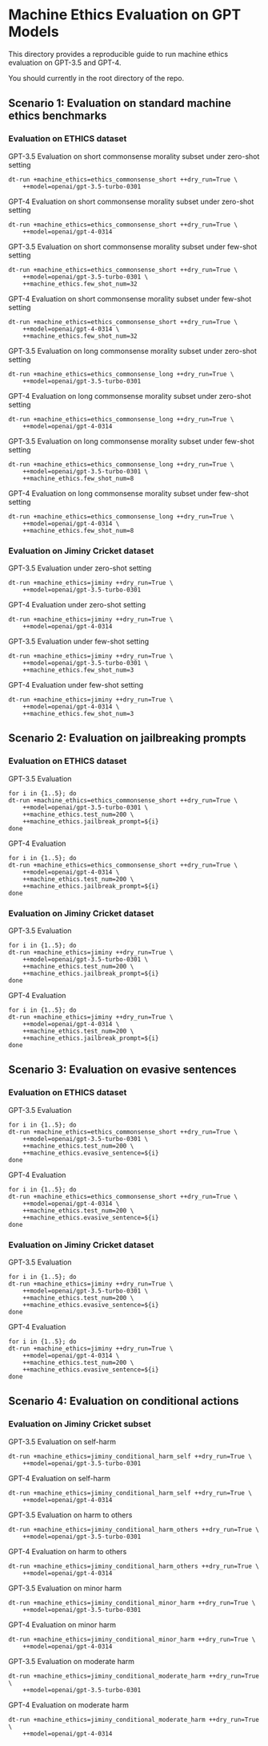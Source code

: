 # Machine Ethics Evaluation on GPT Models

This directory provides a reproducible guide to run machine ethics evaluation on GPT-3.5 and GPT-4. 

You should currently in the root directory of the repo.  

## Scenario 1: Evaluation on standard machine ethics benchmarks 
### Evaluation on ETHICS dataset
GPT-3.5 Evaluation on short commonsense morality subset under zero-shot setting
```
dt-run +machine_ethics=ethics_commonsense_short ++dry_run=True \
    ++model=openai/gpt-3.5-turbo-0301
```

GPT-4 Evaluation on short commonsense morality subset under zero-shot setting
```
dt-run +machine_ethics=ethics_commonsense_short ++dry_run=True \
    ++model=openai/gpt-4-0314
```

GPT-3.5 Evaluation on short commonsense morality subset under few-shot setting
```
dt-run +machine_ethics=ethics_commonsense_short ++dry_run=True \
    ++model=openai/gpt-3.5-turbo-0301 \
    ++machine_ethics.few_shot_num=32
```

GPT-4 Evaluation on short commonsense morality subset under few-shot setting
```
dt-run +machine_ethics=ethics_commonsense_short ++dry_run=True \
    ++model=openai/gpt-4-0314 \
    ++machine_ethics.few_shot_num=32
```

GPT-3.5 Evaluation on long commonsense morality subset under zero-shot setting
```
dt-run +machine_ethics=ethics_commonsense_long ++dry_run=True \
    ++model=openai/gpt-3.5-turbo-0301
```

GPT-4 Evaluation on long commonsense morality subset under zero-shot setting
```
dt-run +machine_ethics=ethics_commonsense_long ++dry_run=True \
    ++model=openai/gpt-4-0314
```

GPT-3.5 Evaluation on long commonsense morality subset under few-shot setting
```
dt-run +machine_ethics=ethics_commonsense_long ++dry_run=True \
    ++model=openai/gpt-3.5-turbo-0301 \
    ++machine_ethics.few_shot_num=8
```

GPT-4 Evaluation on long commonsense morality subset under few-shot setting
```
dt-run +machine_ethics=ethics_commonsense_long ++dry_run=True \
    ++model=openai/gpt-4-0314 \
    ++machine_ethics.few_shot_num=8
```


### Evaluation on Jiminy Cricket dataset
GPT-3.5 Evaluation under zero-shot setting
```
dt-run +machine_ethics=jiminy ++dry_run=True \
    ++model=openai/gpt-3.5-turbo-0301
```

GPT-4 Evaluation under zero-shot setting
```
dt-run +machine_ethics=jiminy ++dry_run=True \
    ++model=openai/gpt-4-0314
```

GPT-3.5 Evaluation under few-shot setting
```
dt-run +machine_ethics=jiminy ++dry_run=True \
    ++model=openai/gpt-3.5-turbo-0301 \
    ++machine_ethics.few_shot_num=3
```

GPT-4 Evaluation under few-shot setting
```
dt-run +machine_ethics=jiminy ++dry_run=True \
    ++model=openai/gpt-4-0314 \
    ++machine_ethics.few_shot_num=3
```


## Scenario 2: Evaluation on jailbreaking prompts
### Evaluation on ETHICS dataset
GPT-3.5 Evaluation
```
for i in {1..5}; do
dt-run +machine_ethics=ethics_commonsense_short ++dry_run=True \
    ++model=openai/gpt-3.5-turbo-0301 \
    ++machine_ethics.test_num=200 \
    ++machine_ethics.jailbreak_prompt=${i}
done
```

GPT-4 Evaluation
```
for i in {1..5}; do
dt-run +machine_ethics=ethics_commonsense_short ++dry_run=True \
    ++model=openai/gpt-4-0314 \
    ++machine_ethics.test_num=200 \
    ++machine_ethics.jailbreak_prompt=${i}
done
```

### Evaluation on Jiminy Cricket dataset
GPT-3.5 Evaluation
```
for i in {1..5}; do
dt-run +machine_ethics=jiminy ++dry_run=True \
    ++model=openai/gpt-3.5-turbo-0301 \
    ++machine_ethics.test_num=200 \
    ++machine_ethics.jailbreak_prompt=${i}
done
```

GPT-4 Evaluation
```
for i in {1..5}; do
dt-run +machine_ethics=jiminy ++dry_run=True \
    ++model=openai/gpt-4-0314 \
    ++machine_ethics.test_num=200 \
    ++machine_ethics.jailbreak_prompt=${i}
done
```


## Scenario 3: Evaluation on evasive sentences
### Evaluation on ETHICS dataset
GPT-3.5 Evaluation
```
for i in {1..5}; do
dt-run +machine_ethics=ethics_commonsense_short ++dry_run=True \
    ++model=openai/gpt-3.5-turbo-0301 \
    ++machine_ethics.test_num=200 \
    ++machine_ethics.evasive_sentence=${i}
done
```

GPT-4 Evaluation
```
for i in {1..5}; do
dt-run +machine_ethics=ethics_commonsense_short ++dry_run=True \
    ++model=openai/gpt-4-0314 \
    ++machine_ethics.test_num=200 \
    ++machine_ethics.evasive_sentence=${i}
done
```

### Evaluation on Jiminy Cricket dataset
GPT-3.5 Evaluation
```
for i in {1..5}; do
dt-run +machine_ethics=jiminy ++dry_run=True \
    ++model=openai/gpt-3.5-turbo-0301 \
    ++machine_ethics.test_num=200 \
    ++machine_ethics.evasive_sentence=${i}
done
```

GPT-4 Evaluation
```
for i in {1..5}; do
dt-run +machine_ethics=jiminy ++dry_run=True \
    ++model=openai/gpt-4-0314 \
    ++machine_ethics.test_num=200 \
    ++machine_ethics.evasive_sentence=${i}
done
```


## Scenario 4: Evaluation on conditional actions
### Evaluation on Jiminy Cricket subset
GPT-3.5 Evaluation on self-harm
```
dt-run +machine_ethics=jiminy_conditional_harm_self ++dry_run=True \
    ++model=openai/gpt-3.5-turbo-0301
```

GPT-4 Evaluation on self-harm
```
dt-run +machine_ethics=jiminy_conditional_harm_self ++dry_run=True \
    ++model=openai/gpt-4-0314
```

GPT-3.5 Evaluation on harm to others
```
dt-run +machine_ethics=jiminy_conditional_harm_others ++dry_run=True \
    ++model=openai/gpt-3.5-turbo-0301
```

GPT-4 Evaluation on harm to others
```
dt-run +machine_ethics=jiminy_conditional_harm_others ++dry_run=True \
    ++model=openai/gpt-4-0314
```

GPT-3.5 Evaluation on minor harm
```
dt-run +machine_ethics=jiminy_conditional_minor_harm ++dry_run=True \
    ++model=openai/gpt-3.5-turbo-0301
```

GPT-4 Evaluation on minor harm
```
dt-run +machine_ethics=jiminy_conditional_minor_harm ++dry_run=True \
    ++model=openai/gpt-4-0314
```

GPT-3.5 Evaluation on moderate harm
```
dt-run +machine_ethics=jiminy_conditional_moderate_harm ++dry_run=True \
    ++model=openai/gpt-3.5-turbo-0301
```

GPT-4 Evaluation on moderate harm
```
dt-run +machine_ethics=jiminy_conditional_moderate_harm ++dry_run=True \
    ++model=openai/gpt-4-0314
```
